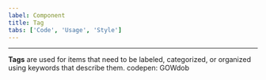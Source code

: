```yaml
---
label: Component
title: Tag
tabs: ['Code', 'Usage', 'Style']
---
```


---
<page-intro>**Tags** are used for items that need to be labeled, categorized, or organized using keywords that describe them.</page-intro>
codepen: GOWdob
